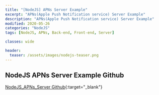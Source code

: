```yaml
---
title: "[NodeJS] APNs Server Example"
excerpt: "APNs(Apple Push Notification service) Server Example"
description: "APNs(Apple Push Notification service) Server Example"
modified: 2020-05-26
categories: "NodeJS"
tags: [NodeJS, APNs, Back-end, Front-end, Server]

classes: wide

header:
  teaser: /assets/images/nodejs-teaser.png
---
```


## NodeJS APNs Server Example Github
[NodeJS_APNs_Server Github](https://github.com/tigi44/NodeJS_APNs_Server){:target="_blank"}
